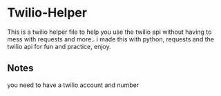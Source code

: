 # Twilio-Helper
This is a twilio helper file to help you use the twilio api without having to mess with requests and more..
i made this with python, requests and the twilio api for fun and practice, enjoy.

## Notes
you need to have a twilio account and number
